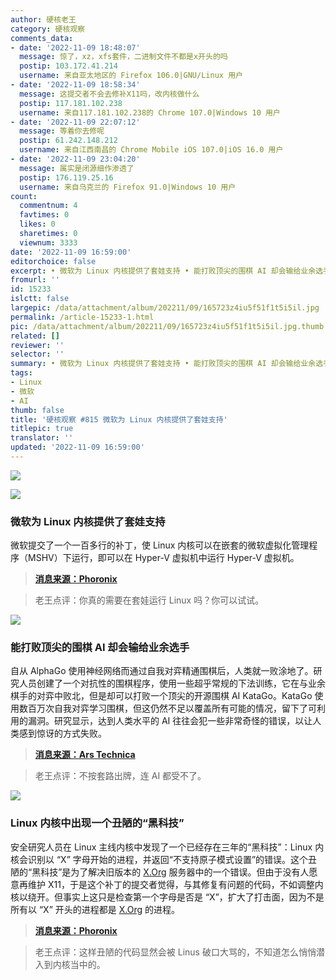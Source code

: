 ```yaml
---
author: 硬核老王
category: 硬核观察
comments_data:
- date: '2022-11-09 18:48:07'
  message: 惊了，xz，xfs套件，二进制文件不都是x开头的吗
  postip: 103.172.41.214
  username: 来自亚太地区的 Firefox 106.0|GNU/Linux 用户
- date: '2022-11-09 18:58:34'
  message: 这提交者不会去修补X11吗，改内核做什么
  postip: 117.181.102.238
  username: 来自117.181.102.238的 Chrome 107.0|Windows 10 用户
- date: '2022-11-09 22:07:12'
  message: 等着你去修呢
  postip: 61.242.148.212
  username: 来自江西南昌的 Chrome Mobile iOS 107.0|iOS 16.0 用户
- date: '2022-11-09 23:04:20'
  message: 属实是闭源细作渗透了
  postip: 176.119.25.16
  username: 来自乌克兰的 Firefox 91.0|Windows 10 用户
count:
  commentnum: 4
  favtimes: 0
  likes: 0
  sharetimes: 0
  viewnum: 3333
date: '2022-11-09 16:59:00'
editorchoice: false
excerpt: • 微软为 Linux 内核提供了套娃支持 • 能打败顶尖的围棋 AI 却会输给业余选手 • Linux 内核中出现一个丑陋的“黑科技”
fromurl: ''
id: 15233
islctt: false
largepic: /data/attachment/album/202211/09/165723z4iu5f51f1t5i5il.jpg
permalink: /article-15233-1.html
pic: /data/attachment/album/202211/09/165723z4iu5f51f1t5i5il.jpg.thumb.jpg
related: []
reviewer: ''
selector: ''
summary: • 微软为 Linux 内核提供了套娃支持 • 能打败顶尖的围棋 AI 却会输给业余选手 • Linux 内核中出现一个丑陋的“黑科技”
tags:
- Linux
- 微软
- AI
thumb: false
title: '硬核观察 #815 微软为 Linux 内核提供了套娃支持'
titlepic: true
translator: ''
updated: '2022-11-09 16:59:00'
---
```


![](/data/attachment/album/202211/09/165723z4iu5f51f1t5i5il.jpg)


![](/data/attachment/album/202211/09/165748mxqez4armrddcrcj.jpg)


### 微软为 Linux 内核提供了套娃支持


微软提交了一个一百多行的补丁，使 Linux 内核可以在嵌套的微软虚拟化管理程序（MSHV）下运行，即可以在 Hyper-V 虚拟机中运行 Hyper-V 虚拟机。



> 
> **[消息来源：Phoronix](https://www.phoronix.com/news/Nested-MS-Hypervisor-Linux)**
> 
> 
> 



> 
> 老王点评：你真的需要在套娃运行 Linux 吗？你可以试试。
> 
> 
> 


![](/data/attachment/album/202211/09/165922htz9k1okdkgpzzxt.jpg)


### 能打败顶尖的围棋 AI 却会输给业余选手


自从 AlphaGo 使用神经网络而通过自我对弈精通围棋后，人类就一败涂地了。研究人员创建了一个对抗性的围棋程序，使用一些超乎常规的下法训练，它在与业余棋手的对弈中败北，但是却可以打败一个顶尖的开源围棋 AI KataGo。KataGo 使用数百万次自我对弈学习围棋，但这仍然不足以覆盖所有可能的情况，留下了可利用的漏洞。研究显示，达到人类水平的 AI 往往会犯一些非常奇怪的错误，以让人类感到惊讶的方式失败。



> 
> **[消息来源：Ars Technica](https://arstechnica.com/?p=1894833)**
> 
> 
> 



> 
> 老王点评：不按套路出牌，连 AI 都受不了。
> 
> 
> 


![](/data/attachment/album/202211/09/165938ni48pzgbcn4rs3n6.jpg)


### Linux 内核中出现一个丑陋的“黑科技”


安全研究人员在 Linux 主线内核中发现了一个已经存在三年的“黑科技”：Linux 内核会识别以 “X” 字母开始的进程，并返回“不支持原子模式设置”的错误。这个丑陋的“黑科技”是为了解决旧版本的 [X.Org](http://x.org/) 服务器中的一个错误。但由于没有人愿意再维护 X11，于是这个补丁的提交者觉得，与其修复有问题的代码，不如调整内核以绕开。但事实上这只是检查第一个字母是否是 “X”，扩大了打击面，因为不是所有以 “X” 开头的进程都是 [X.Org](http://x.org/) 的进程。



> 
> **[消息来源：Phoronix](https://www.phoronix.com/news/Linux-DRM-Process-Start-With-X)**
> 
> 
> 



> 
> 老王点评：这样丑陋的代码显然会被 Linus 破口大骂的，不知道怎么悄悄潜入到内核当中的。
> 
> 
>